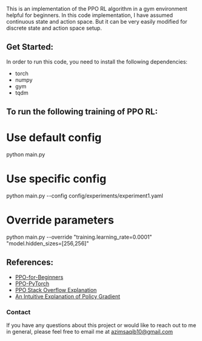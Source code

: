 This is an implementation of the PPO RL algorithm in a gym environment helpful for beginners. In this code implementation, I have assumed continuous state and action space. But it can be very easily modified for discrete state and action space setup. 


## Get Started:

In order to run this code, you need to install the following dependencies:
- torch
- numpy
- gym
- tqdm

## To run the following training of PPO RL:

# Use default config
python main.py

# Use specific config
python main.py --config config/experiments/experiment1.yaml

# Override parameters
python main.py --override "training.learning_rate=0.0001" "model.hidden_sizes=[256,256]"


## References:

- [PPO-for-Beginners](https://github.com/ericyangyu/PPO-for-Beginners)
- [PPO-PyTorch](https://github.com/nikhilbarhate99/PPO-PyTorch)
- [PPO Stack Overflow Explanation](https://stackoverflow.com/questions/46422845/what-is-the-way-to-understand-proximal-policy-optimization-algorithm-in-rl)
- [An Intuitive Explanation of Policy Gradient](https://towardsdatascience.com/an-intuitive-explanation-of-policy-gradient-part-1-reinforce-aa4392cbfd3c)




### Contact
If you have any questions about this project or would like to reach out to me in general, please feel free to email me at azimsaqib10@gmail.com